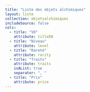 ```yaml
---
title: "Liste des objets alchimiques"
layout: liste
collection: objetsalchimiques
includeSource: false
cols:
  - title: "VO"
    attribute: titleEN
  - title: "Niveau"
    attribute: level
  - title: "Rareté"
    attribute: rarity
  - title: "Traits"
    attribute: traits
    isAList: true
    separator: ", "
  - title: "Prix"
    attribute: price
---
```

